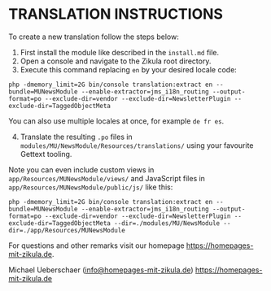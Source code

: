 # TRANSLATION INSTRUCTIONS

To create a new translation follow the steps below:

1. First install the module like described in the `install.md` file.
2. Open a console and navigate to the Zikula root directory.
3. Execute this command replacing `en` by your desired locale code:

`php -dmemory_limit=2G bin/console translation:extract en --bundle=MUNewsModule --enable-extractor=jms_i18n_routing --output-format=po --exclude-dir=vendor --exclude-dir=NewsletterPlugin --exclude-dir=TaggedObjectMeta`

You can also use multiple locales at once, for example `de fr es`.

4. Translate the resulting `.po` files in `modules/MU/NewsModule/Resources/translations/` using your favourite Gettext tooling.

Note you can even include custom views in `app/Resources/MUNewsModule/views/` and JavaScript files in `app/Resources/MUNewsModule/public/js/` like this:

`php -dmemory_limit=2G bin/console translation:extract en --bundle=MUNewsModule --enable-extractor=jms_i18n_routing --output-format=po --exclude-dir=vendor --exclude-dir=NewsletterPlugin --exclude-dir=TaggedObjectMeta --dir=./modules/MU/NewsModule --dir=./app/Resources/MUNewsModule`

For questions and other remarks visit our homepage https://homepages-mit-zikula.de.

Michael Ueberschaer (info@homepages-mit-zikula.de)
https://homepages-mit-zikula.de
